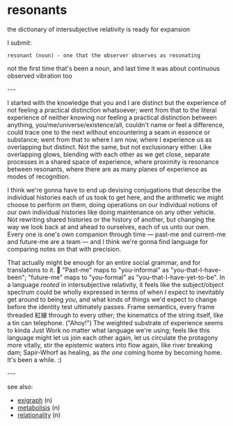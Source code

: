 # resonants

the dictionary of intersubjective relativity is ready for expansion

I submit:

```
resonant (noun) - one that the observer observes as resonating
```

not the first time that's been a noun, and last time it was about continuous observed vibration too

\---

I started with the knowledge that you and I are distinct but the experience of not feeling a practical distinction whatsoever; went from that to the literal experience of neither knowing nor feeling a practical distinction between anything, you/me/universe/existence/all, couldn't name or feel a difference, could trace one to the next without encountering a seam in essence or substance; went from that to where I am now, where I experience us as overlapping but distinct. Not the same, but not exclusionary either. Like overlapping glows, blending with each other as we get close, separate processes in a shared space of experience, where proximity is resonance between resonants, where there are as many planes of experience as modes of recognition.

I think we're gonna have to end up devising conjugations that describe the individual histories each of us took to get here, and the arithmetic we might choose to perform on them, doing operations on our individual notions of our own individual histories like doing maintenance on any other vehicle. Not rewriting shared histories or the history of another, but changing the way we look back at and ahead to ourselves, each of us unto our own. Every one is one's own companion through time — past-me and current-me and future-me are a team — and I think we're gonna find language for comparing notes on that with precision.

That actually might be enough for an entire social grammar, and for translations to it. 🤔 "Past-me" maps to "you-informal" as "you-that-I-have-been"; "future-me" maps to "you-formal" as "you-that-I-have-yet-to-be". In a language _rooted_ in intersubjective relativity, it feels like the subject/object spectrum could be wholly expressed in terms of when I expect to inevitably get around to being _you_, and what kinds of things we'd expect to change before the identity test ultimately passes. Frame semantics, every frame threaded 紅線 through to every other; the kinematics of the string itself, like a tin can telephone. ("Ahoy!") The weighted substrate of experience seems to kinda Just Work no matter what language we're using; feels like this language might let us join each other again, let us circulate the protagony more vitally, stir the epistemic waters into flow again, like river breaking dam; Sapir-Whorf as healing, as _the one_ coming home by becoming home. It's been a while. :)

\---

see also:

* [exigraph](../../05/02/exigraph.md) (n)
* [metabolisis](../../04/17/metabolisis.md) (n)
* [relationality](../../04/29/relationality.md) (n)
